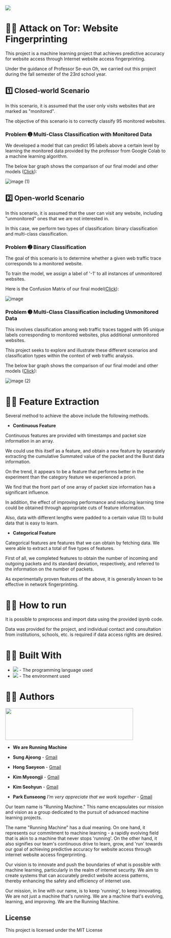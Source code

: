 <img src="https://capsule-render.vercel.app/api?type=waving&color=153C19&height=400&section=header&text=Running-Machine&fontSize=90" />

# 🏃‍♀️ Attack on Tor: Website Fingerprinting

This project is a machine learning project that achieves predictive accuracy for website access through Internet website access fingerprinting.

Under the guidance of Professor Se-eun Oh, we carried out this project during the fall semester of the 23rd school year.

## 1️⃣  **Closed-world Scenario**

In this scenario, it is assumed that the user only visits websites that are marked as "monitored". 

The objective of this scenario is to correctly classify 95 monitored websites.

### Problem ➊ **Multi-Class Classification with Monitored Data**

We developed a model that can predict 95 labels above a certain level by learning the monitored data provided by the professor from Google Colab to a machine learning algorithm.

The below bar graph shows the comparison of our final model and other models ([Click](https://github.com/Running-Machine-ML23-2/problem_1/)):

![image (1)](https://github.com/Running-Machine-ML23-2/.github/assets/96706954/e52c0d8d-f44a-4d63-9d97-0db54f268621)


## 2️⃣  **Open-world Scenario**

In this scenario, it is assumed that the user can visit any website, including "unmonitored" ones that we are not interested in. 

In this case, we perform two types of classification: binary classification and multi-class classification.

### Problem ➋  **Binary Classification**

The goal of this scenario is to determine whether a given web traffic trace corresponds to a monitored website. 

To train the model, we assign a label of '-1' to all instances of unmonitored websites.

Here is the Confusion Matrix of our final model([Click](https://github.com/Running-Machine-ML23-2/problem_2/blob/main/Adaboost.ipynb)):

![image](https://github.com/Running-Machine-ML23-2/.github/assets/96706954/f915c953-1de3-44da-aa9e-6c032dabe3b8)


### Problem ➌  **Multi-Class Classification including Unmonitored Data**

This involves classification among web traffic traces tagged with 95 unique labels corresponding to monitored websites, plus additional unmonitored websites.

This project seeks to explore and illustrate these different scenarios and classification types within the context of web traffic analysis.

The below bar graph shows the comparison of our final model and other models ([Click](https://github.com/Running-Machine-ML23-2/problem_3/)):

![image (2)](https://github.com/Running-Machine-ML23-2/.github/assets/96706954/1b40bdea-ad2c-4b32-be92-270b7ffca46a)


# 🏃‍♀️ **Feature Extraction**

Several method to achieve the above include the following methods.

* **Continuous Feature**

Continuous features are provided with timestamps and packet size information in an array. 

We could use this itself as a feature, and obtain a new feature by separately extracting the cumulative Summated value of the packet and the Burst data information.

On the trend, it appears to be a feature that performs better in the experiment than the category feature we experienced a priori.

We find that the front part of one array of packet size information has a significant influence. 

In addition, the effect of improving performance and reducing learning time could be obtained through appropriate cuts of feature information.

Also, data with different lengths were padded to a certain value (0) to build data that is easy to learn.

* **Categorical Feature**

Categorical features are features that we can obtain by fetching data. We were able to extract a total of five types of features.

First of all, we completed features to obtain the number of incoming and outgoing packets and its standard deviation, respectively, and referred to the information on the number of packets.

As experimentally proven features of the above, it is generally known to be effective in network fingerprinting.

# 🏃‍♀️ How to run

It is possible to preprocess and import data using the provided ipynb code. 

Data was provided for the project, and individual contact and consultation from institutions, schools, etc. is required if data access rights are desired.


# 🏃‍♀️ Built With

* <img src="https://img.shields.io/badge/Python-3776AB?style=for-the-badge&logo=Python&logoColor=white"> - The programming language used
* <img src="https://img.shields.io/badge/googlecolab-F9AB00?style=for-the-badge&logo=GoogleColab&logoColor=white"> - The environment used

  
# 🏃‍♀️ Authors

<img src="https://github.com/Running-Machine-ML23-2/.github/assets/96706954/ad9a1759-429e-4d43-84b3-faf977f6e2c9" width="400" height="100"/>


* **We are Running Machine**

* **Sung Ajeong** - [Gmail](azng1217@ewhain.net)
* **Hong Saeyeon**  - [Gmail](sugarsugar@ewhain.net)
* **Kim Myeongji** - [Gmail](kimmyeongji3@gmail.com)
* **Kim Seohyun**  - [Gmail](syrup91@ewhain.net)
* **Park Eunseong** *I'm very appreciate that we work together* - [Gmail](eunseong06070@gmail.com)

Our team name is "Running Machine." This name encapsulates our mission and vision as a group dedicated to the pursuit of advanced machine learning projects. 

The name "Running Machine" has a dual meaning. On one hand, it represents our commitment to machine learning - a rapidly evolving field that is akin to a machine that never stops 'running'. On the other hand, it also signifies our team's continuous drive to learn, grow, and 'run' towards our goal of achieving predictive accuracy for website access through internet website access fingerprinting.

Our vision is to innovate and push the boundaries of what is possible with machine learning, particularly in the realm of internet security. We aim to create systems that can accurately predict website access patterns, thereby enhancing the safety and efficiency of internet use. 

Our mission, in line with our name, is to keep 'running', to keep innovating. We are not just a machine that's running. We are a machine that's evolving, learning, and improving. We are the Running Machine. 

## License

This project is licensed under the MIT License 

